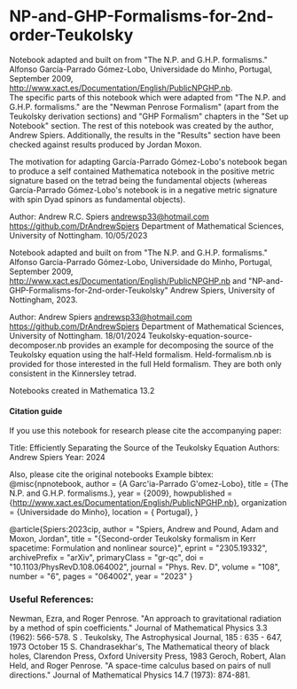 # NP-and-GHP-Formalisms-for-2nd-order-Teukolsky
 
Notebook adapted and built on from "The N.P. and G.H.P. formalisms."  Alfonso García-Parrado Gómez-Lobo, Universidade do Minho, Portugal, September 2009, http://www.xact.es/Documentation/English/PublicNPGHP.nb.  
The specific parts of this notebook which were adapted from "The N.P. and G.H.P. formalisms." are the "Newman Penrose Formalism" (apart from the Teukolsky derivation sections) and "GHP Formalism" chapters in the "Set up Notebook" section. The rest of this notebook was created by the author, Andrew Spiers. Additionally, the results in the "Results" section have been checked against results produced by Jordan Moxon.

The motivation for adapting García-Parrado Gómez-Lobo's notebook began to produce a self contained Mathematica notebook in the positive metric signature based on the tetrad being the fundamental objects (whereas García-Parrado Gómez-Lobo's notebook is in a negative metric signature with spin Dyad spinors as fundamental objects). 

Author: Andrew R.C. Spiers
andrewsp33@hotmail.com
https://github.com/DrAndrewSpiers
Department of Mathematical Sciences, University of Nottingham.
10/05/2023

Notebook adapted and built on from "The N.P. and G.H.P. formalisms."  Alfonso García-Parrado Gómez-Lobo, Universidade do Minho, Portugal, September 2009, http://www.xact.es/Documentation/English/PublicNPGHP.nb and "NP-and-GHP-Formalisms-for-2nd-order-Teukolsky" Andrew Spiers, University of Nottingham, 2023.


Author: Andrew Spiers
andrewsp33@hotmail.com
https://github.com/DrAndrewSpiers
Department of Mathematical Sciences, University of Nottingham.
18/01/2024
Teukolsky-equation-source-decomposer.nb provides an example for decomposing the source of the Teukolsky equation using the half-Held formalism.
Held-formalism.nb is provided for those interested in the full Held formalism. They are both only consistent in the Kinnersley tetrad.


Notebooks created in Mathematica 13.2


####  Citation guide

If you use this notebook for research please cite the accompanying paper:

Title: Efficiently Separating the Source of the Teukolsky Equation
Authors: Andrew Spiers
Year: 2024

Also, please cite the original notebooks Example bibtex:
@misc{npnotebook,
author = {A Garc\'ia-Parrado G\'omez-Lobo},
title = {The N.P. and G.H.P. formalisms.},
year = {2009},
howpublished = {http://www.xact.es/Documentation/English/PublicNPGHP.nb},
organization = {Universidade do Minho},
location = { Portugal},
}

@article{Spiers:2023cip,
    author = "Spiers, Andrew and Pound, Adam and Moxon, Jordan",
    title = "{Second-order Teukolsky formalism in Kerr spacetime: Formulation and nonlinear source}",
    eprint = "2305.19332",
    archivePrefix = "arXiv",
    primaryClass = "gr-qc",
    doi = "10.1103/PhysRevD.108.064002",
    journal = "Phys. Rev. D",
    volume = "108",
    number = "6",
    pages = "064002",
    year = "2023"
}


###  Useful References:

Newman, Ezra, and Roger Penrose. "An approach to gravitational radiation by a method of spin coefficients." Journal of Mathematical Physics 3.3 (1962): 566-578.
S . Teukolsky, The Astrophysical Journal, 185 : 635 - 647, 1973 October 15
S. Chandrasekhar's, The Mathematical theory of black holes, Clarendon Press, Oxford University Press, 1983
Geroch, Robert, Alan Held, and Roger Penrose. "A space-time calculus based on pairs of null directions." Journal of Mathematical Physics 14.7 (1973): 874-881.
